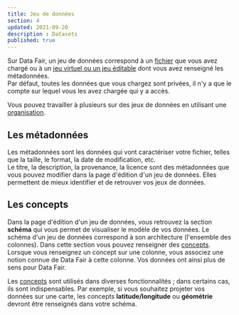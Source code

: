 ```yaml
---
title: Jeu de données
section: 4
updated: 2021-09-20
description : Datasets
published: true
---
```


Sur Data&nbsp;Fair, un jeu de données correspond à un [fichier](./user-guide-backoffice/file-formats) que vous avez chargé ou à un [jeu virtuel ou un jeu éditable](./user-guide-backoffice/import-dataset) dont vous avez renseigné les métadonnées.  
Par défaut, toutes les données que vous chargez sont privées, il n'y a que le compte sur lequel vous les avez chargée qui y a accès.

Vous pouvez travailler à plusieurs sur des jeux de données en utilisant une [organisation](./user-guide-backoffice/organisation).


## Les métadonnées

Les métadonnées sont les données qui vont caractériser votre fichier, telles que la taille, le format, la date de modification, etc.  
Le titre, la description, la provenance, la licence sont des métadonnées que vous pouvez modifier dans la page d'édition d'un jeu de données. Elles permettent de mieux identifier et de retrouver vos jeux de données.

## Les concepts

Dans la page d'édition d'un jeu de données, vous retrouvez la section **schéma** qui vous permet de visualiser le modèle de vos données. Le schéma d'un jeu de données correspond à son architecture (l'ensemble des colonnes). Dans cette section vous pouvez renseigner des [concepts](./user-guide-backoffice/concept). Lorsque vous renseignez un concept sur une colonne, vous associez une notion connue de Data&nbsp;Fair à cette colonne. Vos données ont ainsi plus de sens pour Data&nbsp;Fair.

Les [concepts](./user-guide-backoffice/concept) sont utilisés dans diverses fonctionnalités&nbsp;; dans certains cas, ils sont indispensables. Par exemple, si vous souhaitez projeter vos données sur une carte, les concepts **latitude/longitude** ou **géométrie** devront être renseignés dans votre schéma.
